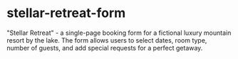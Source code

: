 # stellar-retreat-form
"Stellar Retreat" - a single-page booking form for a fictional luxury mountain resort by the lake. The form allows users to select dates, room type, number of guests, and add special requests for a perfect getaway.
